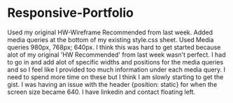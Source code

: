 # Responsive-Portfolio
Used my original HW-Wireframe Recommended from last week. 
Added media queries at the bottom of my existing style.css sheet.
Used Media queries 980px, 768px; 640px. 
I think this was hard to get started because alot of my original 'HW Recommended' from last week wasn't perfect. I had to go in and add alot of specific widths and positions for the media queries and so I feel like I provided too much information under each media query. I need to spend more time on these but I think I am slowly starting to get the gist.
I was having an issue with the header {position: static} for when the screen size became 640. I have linkedin and contact floating left. 
